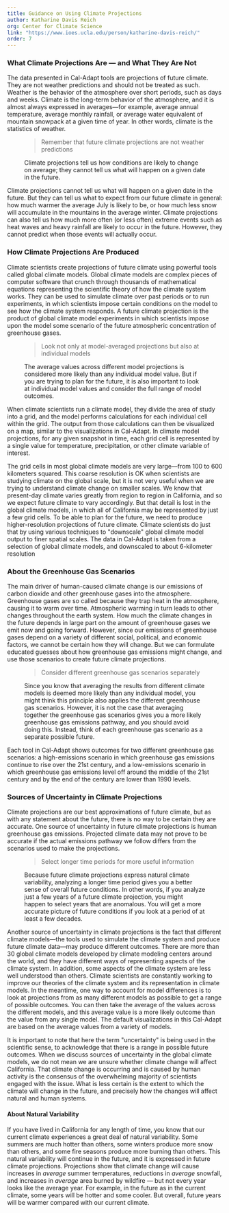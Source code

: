 ```yaml
---
title: Guidance on Using Climate Projections
author: Katharine Davis Reich
org: Center for Climate Science
link: "https://www.ioes.ucla.edu/person/katharine-davis-reich/"
order: 7
---
```


### What Climate Projections Are — and What They Are Not

The data presented in Cal-Adapt tools are projections of future climate. They are not weather predictions and should not be treated as such. Weather is the behavior of the atmosphere over short periods, such as days and weeks. Climate is the long-term behavior of the atmosphere, and it is almost always expressed in averages—for example, average annual temperature, average monthly rainfall, or average water equivalent of mountain snowpack at a given time of year. In other words, climate is the statistics of weather.

<figure class="quote">
  <blockquote>
    <p class="font-weight-bold">Remember that future climate projections are not weather predictions</p>
  </blockquote>
  <figcaption>
    Climate projections tell us how conditions are likely to change on average; they cannot tell us what will happen on a given date in the future.
  </figcaption>
</figure>

Climate projections cannot tell us what will happen on a given date in the future. But they can tell us what to expect from our future climate in general: how much warmer the average July is likely to be, or how much less snow will accumulate in the mountains in the average winter. Climate projections can also tell us how much more often (or less often) extreme events such as heat waves and heavy rainfall are likely to occur in the future. However, they cannot predict when those events will actually occur.

### How Climate Projections Are Produced
Climate scientists create projections of future climate using powerful tools called global climate models. Global climate models are complex pieces of computer software that crunch through thousands of mathematical equations representing the scientific theory of how the climate system works. They can be used to simulate climate over past periods or to run experiments, in which scientists impose certain conditions on the model to see how the climate system responds. A future climate projection is the product of global climate model experiments in which scientists impose upon the model some scenario of the future atmospheric concentration of greenhouse gases.

<figure class="quote">
  <blockquote>
    <p class="font-weight-bold">Look not only at model-averaged projections but also at individual models</p>
  </blockquote>
  <figcaption>
    The average values across different model projections is considered more likely than any individual model value. But if you are trying to plan for the future, it is also important to look at individual model values and consider the full range of model outcomes.
  </figcaption>
</figure>

When climate scientists run a climate model, they divide the area of study into a grid, and the model performs calculations for each individual cell within the grid. The output from those calculations can then be visualized on a map, similar to the visualizations in Cal-Adapt. In climate model projections, for any given snapshot in time, each grid cell is represented by a single value for temperature, precipitation, or other climate variable of interest.

The grid cells in most global climate models are very large—from 100 to 600 kilometers squared. This coarse resolution is OK when scientists are studying climate on the global scale, but it is not very useful when we are trying to understand climate change on smaller scales. We know that present-day climate varies greatly from region to region in California, and so we expect future climate to vary accordingly. But that detail is lost in the global climate models, in which all of California may be represented by just a few grid cells. To be able to plan for the future, we need to produce higher-resolution projections of future climate. Climate scientists do just that by using various techniques to "downscale" global climate model output to finer spatial scales. The data in Cal-Adapt is taken from a selection of global climate models, and downscaled to about 6-kilometer resolution

### About the Greenhouse Gas Scenarios
The main driver of human-caused climate change is our emissions of carbon dioxide and other greenhouse gases into the atmosphere. Greenhouse gases are so called because they trap heat in the atmosphere, causing it to warm over time. Atmospheric warming in turn leads to other changes throughout the earth system. How much the climate changes in the future depends in large part on the amount of greenhouse gases we emit now and going forward. However, since our emissions of greenhouse gases depend on a variety of different social, political, and economic factors, we cannot be certain how they will change. But we can formulate educated guesses about how greenhouse gas emissions might change, and use those scenarios to create future climate projections.

<figure class="quote">
  <blockquote>
    <p class="font-weight-bold">Consider different greenhouse gas scenarios separately</p>
  </blockquote>
  <figcaption>
    Since you know that averaging the results from different climate models is deemed more likely than any individual model, you might think this principle also applies the different greenhouse gas scenarios. However, it is not the case that averaging together the greenhouse gas scenarios gives you a more likely greenhouse gas emissions pathway, and you should avoid doing this. Instead, think of each greenhouse gas scenario as a separate possible future.
  </figcaption>
</figure>

Each tool in Cal-Adapt shows outcomes for two different greenhouse gas scenarios: a high-emissions scenario in which greenhouse gas emissions continue to rise over the 21st century, and a low-emissions scenario in which greenhouse gas emissions level off around the middle of the 21st century and by the end of the century are lower than 1990 levels.

### Sources of Uncertainty in Climate Projections

Climate projections are our best approximations of future climate, but as with any statement about the future, there is no way to be certain they are accurate. One source of uncertainty in future climate projections is human greenhouse gas emissions. Projected climate data may not prove to be accurate if the actual emissions pathway we follow differs from the scenarios used to make the projections.

<figure class="quote">
  <blockquote>
    <p class="font-weight-bold">Select longer time periods for more useful information</p>
  </blockquote>
  <figcaption>
    Because future climate projections express natural climate variability, analyzing a longer time period gives you a better sense of overall future conditions. In other words, if you analyze just a few years of a future climate projection, you might happen to select years that are anomalous. You will get a more accurate picture of future conditions if you look at a period of at least a few decades.
  </figcaption>
</figure>

Another source of uncertainty in climate projections is the fact that different climate models—the tools used to simulate the climate system and produce future climate data—may produce different outcomes. There are more than 30 global climate models developed by climate modeling centers around the world, and they have different ways of representing aspects of the climate system. In addition, some aspects of the climate system are less well understood than others. Climate scientists are constantly working to improve our theories of the climate system and its representation in climate models. In the meantime, one way to account for model differences is to look at projections from as many different models as possible to get a range of possible outcomes. You can then take the average of the values across the different models, and this average value is a more likely outcome than the value from any single model. The default visualizations in this Cal-Adapt are based on the average values from a variety of models.

It is important to note that here the term "uncertainty" is being used in the scientific sense, to acknowledge that there is a range in possible future outcomes. When we discuss sources of uncertainty in the global climate models, we do not mean we are unsure whether climate change will affect California. That climate change is occurring and is caused by human activity is the consensus of the overwhelming majority of scientists engaged with the issue. What is less certain is the extent to which the climate will change in the future, and precisely how the changes will affect natural and human systems.

#### About Natural Variability

If you have lived in California for any length of time, you know that our current climate experiences a great deal of natural variability. Some summers are much hotter than others, some winters produce more snow than others, and some fire seasons produce more burning than others. This natural variability will continue in the future, and it is expressed in future climate projections. Projections show that climate change will cause increases in <em>average</em> summer temperatures, reductions in <em>average</em> snowfall, and increases in <em>average</em> area burned by wildfire — but not every year looks like the average year. For example, in the future as in the current climate, some years will be hotter and some cooler. But overall, future years will be warmer compared with our current climate.